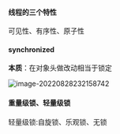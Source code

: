 #### 线程的三个特性

可见性、有序性、原子性

#### synchronized

**本质**：在对象头做改动相当于锁定

![image-20220828232158742](http://rgwngkfs9.hn-bkt.clouddn.com/image-20220828232158742.png)

#### 重量级锁、轻量级锁

轻量级锁:自旋锁、乐观锁、无锁



